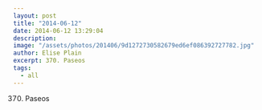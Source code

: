 ```yaml
---
layout: post
title: "2014-06-12"
date: 2014-06-12 13:29:04
description: 
image: "/assets/photos/201406/9d1272730582679ed6ef086392727782.jpg"
author: Elise Plain
excerpt: 370. Paseos
tags: 
  - all
---
```


370. Paseos
<p></p>
